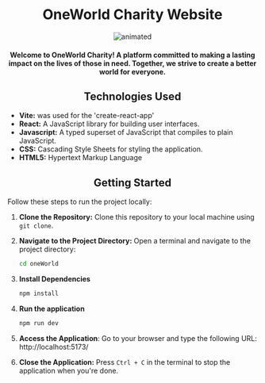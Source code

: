 <h1 align="center">OneWorld Charity Website</h1>

<p align="center">
<!--    ![OneWorld Charity Website](/src/assets/unknown_2023.10.15-23.10.gif) -->
   <img src="/src/assets/oneWorld_Demo.gif" alt="animated">
</p>

<h4 align="center">Welcome to OneWorld Charity! A platform committed to making a lasting impact on the lives of those in need. Together, we strive to create a better world for everyone.</h4>

<h2 align="center">Technologies Used</h2>

- <b>Vite:</b> was used for the 'create-react-app'
- <b>React:</b> A JavaScript library for building user interfaces.
- <b>Javascript:</b> A typed superset of JavaScript that compiles to plain JavaScript.
- <b>CSS:</b> Cascading Style Sheets for styling the application.
- <b>HTML5:</b> Hypertext Markup Language

<h2 align="center">Getting Started</h2>

Follow these steps to run the project locally:

1. **Clone the Repository:** Clone this repository to your local machine using `git clone`.

2. **Navigate to the Project Directory:** Open a terminal and navigate to the project directory:

   ```bash
   cd oneWorld
   ```
3. **Install Dependencies**

   ```bash
   npm install
   ```
4. **Run the application**

   ```bash
   npm run dev
   ```
5. **Access the Application**: Go to your browser and type the following URL: http://localhost:5173/

7. **Close the Application:**
Press `Ctrl + C` in the terminal to stop the application when you're done.
